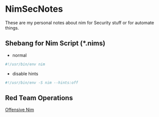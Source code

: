 # NimSecNotes

These are my personal notes about nim for Security stuff or for automate things.


## Shebang for Nim Script (*.nims)
- normal
```nim
#!/usr/bin/env nim 
```
- disable hints
```nim
#!/usr/bin/env -S nim --hints:off 
```

## Red Team Operations

[Offensive Nim](https://github.com/byt3bl33d3r/OffensiveNim)


